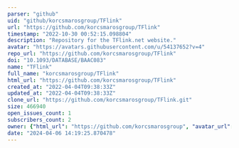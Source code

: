 ```yaml
---
parser: "github"
uid: "github/korcsmarosgroup/TFlink"
url: "https://github.com/korcsmarosgroup/TFlink"
timestamp: "2022-10-30 00:52:15.098804"
description: "Repository for the TFlink.net website."
avatar: "https://avatars.githubusercontent.com/u/54137652?v=4"
repo_url: "https://github.com/korcsmarosgroup/TFlink"
doi: "10.1093/DATABASE/BAAC083"
name: "TFlink"
full_name: "korcsmarosgroup/TFlink"
html_url: "https://github.com/korcsmarosgroup/TFlink"
created_at: "2022-04-04T09:38:33Z"
updated_at: "2022-04-04T09:38:33Z"
clone_url: "https://github.com/korcsmarosgroup/TFlink.git"
size: 466940
open_issues_count: 1
subscribers_count: 2
owner: {"html_url": "https://github.com/korcsmarosgroup", "avatar_url": "https://avatars.githubusercontent.com/u/54137652?v=4", "login": "korcsmarosgroup", "type": "Organization"}
date: "2024-04-06 14:19:25.870478"
---
```

